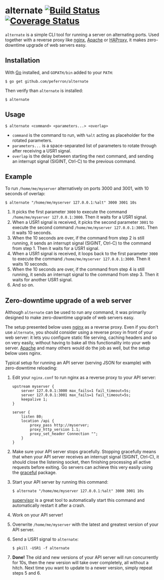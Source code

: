 # alternate [![Build Status](https://drone.io/github.com/peferron/alternate/status.png)](https://drone.io/github.com/peferron/alternate/latest) [![Coverage Status](https://coveralls.io/repos/peferron/alternate/badge.png?branch=master)](https://coveralls.io/r/peferron/alternate?branch=master)

`alternate` is a simple CLI tool for running a server on alternating ports. Used together with a reverse proxy like [nginx](http://nginx.org/), [Apache](https://httpd.apache.org/) or [HAProxy](http://www.haproxy.org/), it makes zero-downtime upgrade of web servers easy.

## Installation

With [Go](http://golang.org/) installed, and `GOPATH/bin` added to your `PATH`:

```shell
$ go get github.com/peferron/alternate
```

Then verify than `alternate` is installed:

```shell
$ alternate
```

## Usage

```shell
$ alternate <command> <parameters...> <overlap>
```

- `command` is the command to run, with `%alt` acting as placeholder for the rotated parameters. 
- `parameters...` is a space-separated list of parameters to rotate through after receiving a USR1 signal.
- `overlap` is the delay between starting the next command, and sending an interrupt signal (SIGINT, Ctrl-C) to the previous command.

## Example

To run `/home/me/myserver` alternatively on ports 3000 and 3001, with 10 seconds of overlap:

```shell
$ alternate "/home/me/myserver 127.0.0.1:%alt" 3000 3001 10s
```

1. It picks the first parameter `3000` to execute the command `/home/me/myserver 127.0.0.1:3000`. Then it waits for a USR1 signal.
2. When a USR1 signal is received, it picks the second parameter `3001` to execute the second command `/home/me/myserver 127.0.0.1:3001`. Then it waits 10 seconds.
3. When the 10 seconds are over, if the command from step 2 is still running, it sends an interrupt signal (SIGINT, Ctrl-C) to the command from step 1. Then it waits for a USR1 signal.
4. When a USR1 signal is received, it loops back to the first parameter `3000` to execute the command `/home/me/myserver 127.0.0.1:3000`. Then it waits 10 seconds.
5. When the 10 seconds are over, if the command from step 4 is still running, it sends an interrupt signal to the command from step 3. Then it waits for another USR1 signal.
6. And so on.

## Zero-downtime upgrade of a web server

Although `alternate` can be used to run any command, it was primarily designed to make zero-downtime upgrade of web servers easy.

The setup presented below uses [nginx](http://nginx.org/) as a reverse proxy. Even if you don't use `alternate`, you should consider using a reverse proxy in front of your web server: it lets you configure static file serving, caching headers and so on very easily, without having to bake all this functionality into your web server. [Apache](https://httpd.apache.org/) and many others would do the job as well, but the setup below uses nginx.

Typical setup for running an API server (serving JSON for example) with zero-downtime reloading:

1. Edit your `nginx.conf` to run nginx as a reverse proxy to your API server:

    ```shell
    upstream myserver {
        server 127.0.0.1:3000 max_fails=1 fail_timeout=5s;
        server 127.0.0.1:3001 max_fails=1 fail_timeout=5s;
        keepalive 1;
    }

    server {
        listen 80;
        location /api {
            proxy_pass http://myserver;
            proxy_http_version 1.1;
            proxy_set_header Connection "";
        }
    }
    ```

2. Make sure your API server stops gracefully. Stopping gracefully means that when your API server receives an interrupt signal (SIGINT, Ctrl-C), it should close the listening socket, then finishing processing all active requests before exiting. Go servers can achieve this very easily using the [graceful](https://github.com/stretchr/graceful) package.
3. Start your API server by running this command:

    ```shell
    $ alternate "/home/me/myserver 127.0.0.1:%alt" 3000 3001 10s
    ```

    [supervisor](http://supervisord.org/) is a great tool to automatically start this command and automatically restart it after a crash.
4. Work on your API server!
5. Overwrite `/home/me/myserver` with the latest and greatest version of your API server.
6. Send a USR1 signal to `alternate`:

    ```shell
    $ pkill -USR1 -f alternate
    ```

7. **Done!** The old and new versions of your API server will run concurrently for 10s, then the new version will take over completely, all without a hitch. Next time you want to update to a newer version, simply repeat steps 5 and 6.
